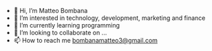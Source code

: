 - 👋 Hi, I’m Matteo Bombana
- 👀 I’m interested in technology, development, marketing and finance
- 🌱 I’m currently learning programming
- 💞️ I’m looking to collaborate on ...
- 📫 How to reach me bombanamatteo3@gmail.com

<!---
bombana03/bombana03 is a ✨ special ✨ repository because its `README.md` (this file) appears on your GitHub profile.
You can click the Preview link to take a look at your changes.
--->
